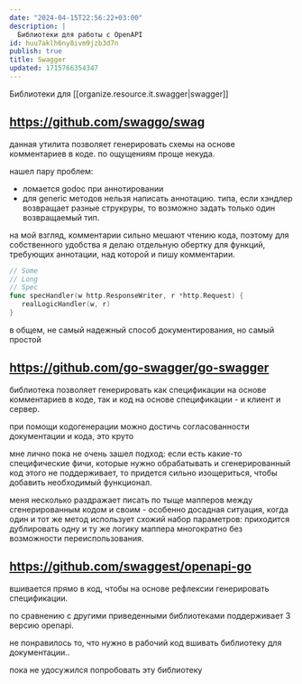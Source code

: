 ```yaml
---
date: "2024-04-15T22:56:22+03:00"
description: |
  Библиотеки для работы с OpenAPI
id: huu7aklh6ny8ivm9jzb3d7n
publish: true
title: Swagger
updated: 1715766354347
---
```


Библиотеки для [[organize.resource.it.swagger|swagger]]

## <https://github.com/swaggo/swag>

данная утилита позволяет генерировать схемы на основе комментариев в коде. 
по ощущениям проще некуда.

нашел пару проблем:

- ломается godoc при аннотировании
- для generic методов нельзя написать аннотацию. типа, если хэндлер возвращает разные струкруры, то возможно задать только один возвращаемый тип.

на мой взгляд, комментарии сильно мешают чтению кода, поэтому для собственного удобства я делаю отдельную обертку для функций, требующих аннотации, над которой и пишу комментарии.

```go
// Some 
// Long
// Spec
func specHandler(w http.ResponseWriter, r *http.Request) {
   realLogicHandler(w, r)
}
```

в общем, не самый надежный способ документирования, но самый простой

## <https://github.com/go-swagger/go-swagger>

библиотека позволяет генерировать как спецификации на основе комментариев в коде, так и код на основе спецификации - и клиент и сервер.

при помощи кодогенерации можно достичь согласованности документации и кода, это круто

мне лично пока не очень зашел подход: если есть какие-то специфические фичи, которые нужно обрабатывать и сгенерированный код этого не поддерживает, то придется сильно изощериться, чтобы добавить необходимый функционал.

меня несколько раздражает писать по тыще мапперов между сгенерированным кодом и своим - особенно досадная ситуация, когда один и тот же метод использует схожий набор параметров: приходится дублировать одну и ту же логику маппера многократно без возможности переиспользования.

## <https://github.com/swaggest/openapi-go>

вшивается прямо в код, чтобы на основе рефлексии генерировать спецификации.

по сравнению с другими приведенными библиотеками поддерживает 3 версию openapi.

не понравилось то, что нужно в рабочий код вшивать библиотеку для документации..

пока не удосужился попробовать эту библиотеку
